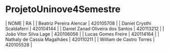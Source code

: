 # ProjetoUninove4Semestre

|            NOME                       |             RA              |
| Beatriz Pereira Alencar               |          420105708          |
| Daniel Crysthi Scaldaferri            |          420104144          |
| Daniel Zanad Oliveira dos Santos      |          420113212          |
| João Vitor Silva Lage                 |          420106056          |
| Lucas Gomes Freire                    |          420114164          |
| Nathaly de Cassia Magalhães           |         420110211           |
| William de Castro Torres              |          420105528          |
                                                                    
